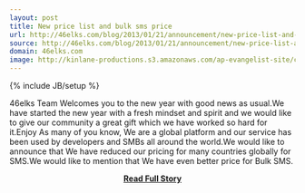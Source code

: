 ```yaml
---
layout: post
title: New price list and bulk sms price
url: http://46elks.com/blog/2013/01/21/announcement/new-price-list-and-bulk-sms-price
source: http://46elks.com/blog/2013/01/21/announcement/new-price-list-and-bulk-sms-price
domain: 46elks.com
image: http://kinlane-productions.s3.amazonaws.com/ap-evangelist-site/curated/screenshots/9352_api500_com.png
---
```

{% include JB/setup %}<p>46elks Team Welcomes you to the new year with good news as usual.We have started the new year with a fresh mindset and spirit and we would like to give our community a great gift which we have worked so hard for it.Enjoy As many of you know, We are a global platform and our service has been used by developers and SMBs all around the world.We would like to announce that We have reduced our pricing for many countries globally for SMS.We would like to mention that We have even better price for Bulk SMS.</p>
<center><p><a href="http://46elks.com/blog/2013/01/21/announcement/new-price-list-and-bulk-sms-price" style='padding:25px; font-sze:18px; font-weight: bold;'>Read Full Story</a></p></center>
